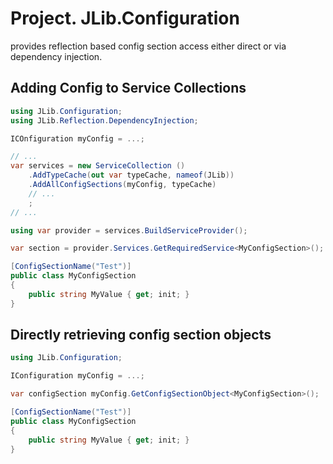 ﻿# Project. JLib.Configuration
provides reflection based config section access either direct or via dependency injection.

## Adding Config to Service Collections

```cs
using JLib.Configuration;
using JLib.Reflection.DependencyInjection;

ICOnfiguration myConfig = ...;

// ...
var services = new ServiceCollection ()
    .AddTypeCache(out var typeCache, nameof(JLib))
    .AddAllConfigSections(myConfig, typeCache)
    // ...
    ;
// ...

using var provider = services.BuildServiceProvider();

var section = provider.Services.GetRequiredService<MyConfigSection>();

[ConfigSectionName("Test")]
public class MyConfigSection
{
    public string MyValue { get; init; }
}
```

## Directly retrieving config section objects

```cs
using JLib.Configuration;

IConfiguration myConfig = ...;

var configSection myConfig.GetConfigSectionObject<MyConfigSection>();

[ConfigSectionName("Test")]
public class MyConfigSection
{
    public string MyValue { get; init; }
}
```